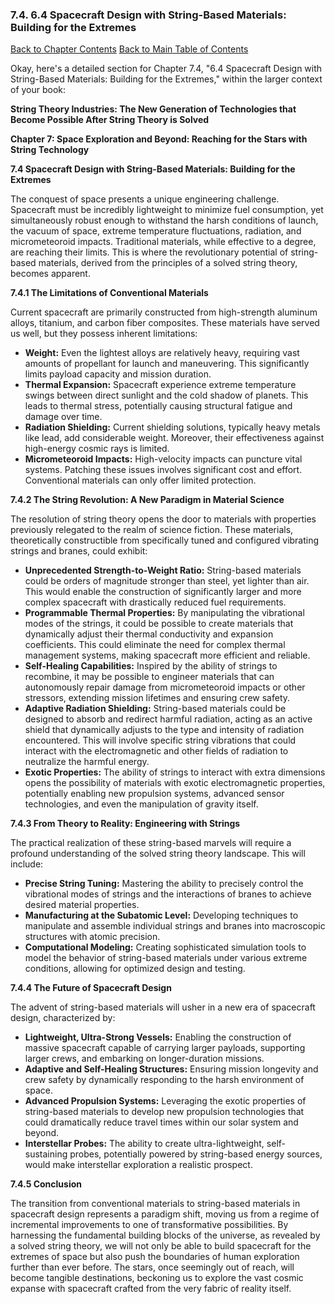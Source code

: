 ### 7.4. 6.4 Spacecraft Design with String-Based Materials: Building for the Extremes

[Back to Chapter Contents](#chapter-7-contents)
[Back to Main Table of Contents](#table-of-contents)

Okay, here's a detailed section for Chapter 7.4, "6.4 Spacecraft Design with String-Based Materials: Building for the Extremes," within the larger context of your book:

**String Theory Industries: The New Generation of Technologies that Become Possible After String Theory is Solved**

**Chapter 7: Space Exploration and Beyond: Reaching for the Stars with String Technology**

**7.4 Spacecraft Design with String-Based Materials: Building for the Extremes**

The conquest of space presents a unique engineering challenge. Spacecraft must be incredibly lightweight to minimize fuel consumption, yet simultaneously robust enough to withstand the harsh conditions of launch, the vacuum of space, extreme temperature fluctuations, radiation, and micrometeoroid impacts. Traditional materials, while effective to a degree, are reaching their limits. This is where the revolutionary potential of string-based materials, derived from the principles of a solved string theory, becomes apparent.

**7.4.1 The Limitations of Conventional Materials**

Current spacecraft are primarily constructed from high-strength aluminum alloys, titanium, and carbon fiber composites. These materials have served us well, but they possess inherent limitations:

*   **Weight:**  Even the lightest alloys are relatively heavy, requiring vast amounts of propellant for launch and maneuvering. This significantly limits payload capacity and mission duration.
*   **Thermal Expansion:**  Spacecraft experience extreme temperature swings between direct sunlight and the cold shadow of planets. This leads to thermal stress, potentially causing structural fatigue and damage over time.
*   **Radiation Shielding:**  Current shielding solutions, typically heavy metals like lead, add considerable weight. Moreover, their effectiveness against high-energy cosmic rays is limited.
*   **Micrometeoroid Impacts:** High-velocity impacts can puncture vital systems. Patching these issues involves significant cost and effort. Conventional materials can only offer limited protection.

**7.4.2 The String Revolution: A New Paradigm in Material Science**

The resolution of string theory opens the door to materials with properties previously relegated to the realm of science fiction. These materials, theoretically constructible from specifically tuned and configured vibrating strings and branes, could exhibit:

*   **Unprecedented Strength-to-Weight Ratio:** String-based materials could be orders of magnitude stronger than steel, yet lighter than air. This would enable the construction of significantly larger and more complex spacecraft with drastically reduced fuel requirements.
*   **Programmable Thermal Properties:** By manipulating the vibrational modes of the strings, it could be possible to create materials that dynamically adjust their thermal conductivity and expansion coefficients. This could eliminate the need for complex thermal management systems, making spacecraft more efficient and reliable.
*   **Self-Healing Capabilities:** Inspired by the ability of strings to recombine, it may be possible to engineer materials that can autonomously repair damage from micrometeoroid impacts or other stressors, extending mission lifetimes and ensuring crew safety.
*   **Adaptive Radiation Shielding:**  String-based materials could be designed to absorb and redirect harmful radiation, acting as an active shield that dynamically adjusts to the type and intensity of radiation encountered. This will involve specific string vibrations that could interact with the electromagnetic and other fields of radiation to neutralize the harmful energy.
*   **Exotic Properties:** The ability of strings to interact with extra dimensions opens the possibility of materials with exotic electromagnetic properties, potentially enabling new propulsion systems, advanced sensor technologies, and even the manipulation of gravity itself.

**7.4.3 From Theory to Reality: Engineering with Strings**

The practical realization of these string-based marvels will require a profound understanding of the solved string theory landscape. This will include:

*   **Precise String Tuning:** Mastering the ability to precisely control the vibrational modes of strings and the interactions of branes to achieve desired material properties.
*   **Manufacturing at the Subatomic Level:** Developing techniques to manipulate and assemble individual strings and branes into macroscopic structures with atomic precision.
*   **Computational Modeling:** Creating sophisticated simulation tools to model the behavior of string-based materials under various extreme conditions, allowing for optimized design and testing.

**7.4.4 The Future of Spacecraft Design**

The advent of string-based materials will usher in a new era of spacecraft design, characterized by:

*   **Lightweight, Ultra-Strong Vessels:** Enabling the construction of massive spacecraft capable of carrying larger payloads, supporting larger crews, and embarking on longer-duration missions.
*   **Adaptive and Self-Healing Structures:** Ensuring mission longevity and crew safety by dynamically responding to the harsh environment of space.
*   **Advanced Propulsion Systems:** Leveraging the exotic properties of string-based materials to develop new propulsion technologies that could dramatically reduce travel times within our solar system and beyond.
*   **Interstellar Probes:** The ability to create ultra-lightweight, self-sustaining probes, potentially powered by string-based energy sources, would make interstellar exploration a realistic prospect.

**7.4.5 Conclusion**

The transition from conventional materials to string-based materials in spacecraft design represents a paradigm shift, moving us from a regime of incremental improvements to one of transformative possibilities. By harnessing the fundamental building blocks of the universe, as revealed by a solved string theory, we will not only be able to build spacecraft for the extremes of space but also push the boundaries of human exploration further than ever before. The stars, once seemingly out of reach, will become tangible destinations, beckoning us to explore the vast cosmic expanse with spacecraft crafted from the very fabric of reality itself.


<a id='chapter-7-5'></a>

